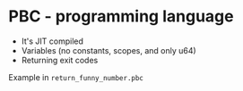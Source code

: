 # PBC - programming language

 - It's JIT compiled
 - Variables (no constants, scopes, and only u64)
 - Returning exit codes

Example in `return_funny_number.pbc`
